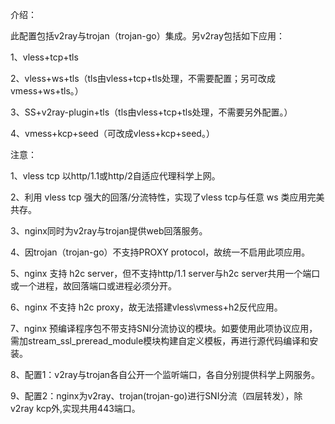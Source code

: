 介绍：

此配置包括v2ray与trojan（trojan-go）集成。另v2ray包括如下应用：

1、vless+tcp+tls

2、vless+ws+tls（tls由vless+tcp+tls处理，不需要配置；另可改成vmess+ws+tls。）

3、SS+v2ray-plugin+tls（tls由vless+tcp+tls处理，不需要另外配置。）

4、vmess+kcp+seed（可改成vless+kcp+seed。）

注意：

1、vless tcp 以http/1.1或http/2自适应代理科学上网。

2、利用 vless tcp 强大的回落/分流特性，实现了vless tcp与任意 ws 类应用完美共存。

3、nginx同时为v2ray与trojan提供web回落服务。

4、因trojan（trojan-go）不支持PROXY protocol，故统一不启用此项应用。

5、nginx 支持 h2c server，但不支持http/1.1 server与h2c server共用一个端口或一个进程，故回落端口或进程必须分开。

6、nginx 不支持 h2c proxy，故无法搭建vless\vmess+h2反代应用。

7、nginx 预编译程序包不带支持SNI分流协议的模块。如要使用此项协议应用，需加stream_ssl_preread_module模块构建自定义模板，再进行源代码编译和安装。

8、配置1：v2ray与trojan各自公开一个监听端口，各自分别提供科学上网服务。

9、配置2：nginx为v2ray、trojan(trojan-go)进行SNI分流（四层转发），除v2ray kcp外,实现共用443端口。

